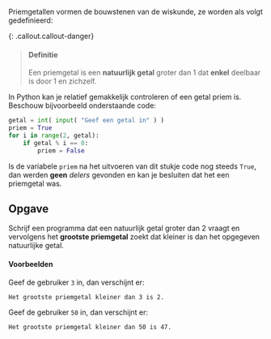 Priemgetallen vormen de bouwstenen van de wiskunde, ze worden als volgt gedefinieerd:

{: .callout.callout-danger}
> #### Definitie
> Een priemgetal is een **natuurlijk getal** groter dan 1 dat **enkel** deelbaar is door 1 en zichzelf.

In Python kan je relatief gemakkelijk controleren of een getal priem is. Beschouw bijvoorbeeld onderstaande code:

```python
getal = int( input( "Geef een getal in" ) )
priem = True
for i in range(2, getal):
    if getal % i == 0:
        priem = False
```

Is de variabele `priem` na het uitvoeren van dit stukje code nog steeds `True`, dan werden **geen** *delers* gevonden en kan je besluiten dat het een priemgetal was.

## Opgave
Schrijf een programma dat een natuurlijk getal groter dan 2 vraagt en vervolgens het **grootste priemgetal** zoekt dat kleiner is dan het opgegeven natuurlijke getal.

#### Voorbeelden
Geef de gebruiker `3` in, dan verschijnt er:
```
Het grootste priemgetal kleiner dan 3 is 2.
```

Geef de gebruiker `50` in, dan verschijnt er:
```
Het grootste priemgetal kleiner dan 50 is 47.
```
